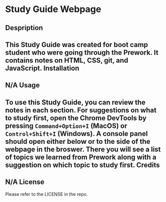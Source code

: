Study Guide Webpage
==
Despription
--
This Study Guide was created for boot camp student who were going through the Prework. It contains notes on HTML, CSS, git, and JavaScript.
Installation
--
N/A
Usage
--
To use this Study Guide, you can review the notes in each section. For suggestions on what to study first, open the Chrome DevTools by pressing `Command+Option+I` (MacOS) or `Control+Shift+I` (Windows). A console panel should open either below or to the side of the webpage in the broswer. There you will see a list of topics we learned from Prework along with a suggestion on which topic to study first.
Credits
--
N/A
License
--
Please refer to the LICENSE in the repo.
